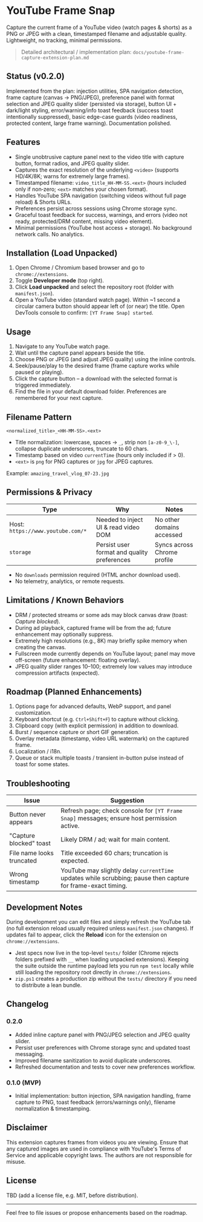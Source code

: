 # YouTube Frame Snap

Capture the current frame of a YouTube video (watch pages & shorts) as a PNG or JPEG with a clean, timestamped filename and adjustable quality. Lightweight, no tracking, minimal permissions.

> Detailed architectural / implementation plan: `docs/youtube-frame-capture-extension-plan.md`

## Status (v0.2.0)
Implemented from the plan: injection utilities, SPA navigation detection, frame capture (canvas → PNG/JPEG), preference panel with format selection and JPEG quality slider (persisted via storage), button UI + dark/light styling, error/warning/info toast feedback (success toast intentionally suppressed), basic edge-case guards (video readiness, protected content, large frame warning). Documentation polished.

## Features
- Single unobtrusive capture panel next to the video title with capture button, format radios, and JPEG quality slider.
- Captures the exact resolution of the underlying `<video>` (supports HD/4K/8K; warns for extremely large frames).
- Timestamped filename: `video_title_HH-MM-SS.<ext>` (hours included only if non‑zero; `<ext>` matches your chosen format).
- Handles YouTube SPA navigation (switching videos without full page reload) & Shorts URLs.
- Preferences persist across sessions using Chrome storage sync.
- Graceful toast feedback for success, warnings, and errors (video not ready, protected/DRM content, missing video element).
- Minimal permissions (YouTube host access + storage). No background network calls. No analytics.

## Installation (Load Unpacked)
1. Open Chrome / Chromium based browser and go to `chrome://extensions`.
2. Toggle **Developer mode** (top right).
3. Click **Load unpacked** and select the repository root (folder with `manifest.json`).
4. Open a YouTube video (standard watch page). Within ~1 second a circular camera button should appear left of (or near) the title. Open DevTools console to confirm: `[YT Frame Snap] started`.

## Usage
1. Navigate to any YouTube watch page.
2. Wait until the capture panel appears beside the title.
3. Choose PNG or JPEG (and adjust JPEG quality) using the inline controls.
4. Seek/pause/play to the desired frame (frame capture works while paused or playing).
5. Click the capture button – a download with the selected format is triggered immediately.
6. Find the file in your default download folder. Preferences are remembered for your next capture.

## Filename Pattern
`<normalized_title>_<HH-MM-SS>.<ext>`
- Title normalization: lowercase, spaces → `_`, strip non `[a-z0-9_\-]`, collapse duplicate underscores, truncate to 60 chars.
- Timestamp based on video `currentTime` (hours only included if > 0).
- `<ext>` is `png` for PNG captures or `jpg` for JPEG captures.

Example: `amazing_travel_vlog_07-23.jpg`

## Permissions & Privacy
| Type | Why | Notes |
|------|-----|-------|
| Host: `https://www.youtube.com/*` | Needed to inject UI & read video DOM | No other domains accessed |
| `storage` | Persist user format and quality preferences | Syncs across Chrome profile |

- No `downloads` permission required (HTML anchor download used).
- No telemetry, analytics, or remote requests.

## Limitations / Known Behaviors
- DRM / protected streams or some ads may block canvas draw (toast: *Capture blocked*).
- During ad playback, captured frame will be from the ad; future enhancement may optionally suppress.
- Extremely high resolutions (e.g., 8K) may briefly spike memory when creating the canvas.
- Fullscreen mode currently depends on YouTube layout; panel may move off-screen (future enhancement: floating overlay).
- JPEG quality slider ranges 10–100; extremely low values may introduce compression artifacts (expected).

## Roadmap (Planned Enhancements)
1. Options page for advanced defaults, WebP support, and panel customization.
2. Keyboard shortcut (e.g. `Ctrl+Shift+F`) to capture without clicking.
3. Clipboard copy (with explicit permission) in addition to download.
4. Burst / sequence capture or short GIF generation.
5. Overlay metadata (timestamp, video URL watermark) on the captured frame.
6. Localization / i18n.
7. Queue or stack multiple toasts / transient in-button pulse instead of toast for some states.

## Troubleshooting
| Issue | Suggestion |
|-------|------------|
| Button never appears | Refresh page; check console for `[YT Frame Snap]` messages; ensure host permission active. |
| "Capture blocked" toast | Likely DRM / ad; wait for main content. |
| File name looks truncated | Title exceeded 60 chars; truncation is expected. |
| Wrong timestamp | YouTube may slightly delay `currentTime` updates while scrubbing; pause then capture for frame-exact timing. |

## Development Notes
During development you can edit files and simply refresh the YouTube tab (no full extension reload usually required unless `manifest.json` changes). If updates fail to appear, click the **Reload** icon for the extension on `chrome://extensions`.

- Jest specs now live in the top-level `tests/` folder (Chrome rejects folders prefixed with `__` when loading unpacked extensions). Keeping the suite outside the runtime payload lets you run `npm test` locally while still loading the repository root directly in `chrome://extensions`.
- `zip.ps1` creates a production zip without the `tests/` directory if you need to distribute a lean bundle.

## Changelog
### 0.2.0
- Added inline capture panel with PNG/JPEG selection and JPEG quality slider.
- Persist user preferences with Chrome storage sync and updated toast messaging.
- Improved filename sanitization to avoid duplicate underscores.
- Refreshed documentation and tests to cover new preferences workflow.

### 0.1.0 (MVP)
- Initial implementation: button injection, SPA navigation handling, frame capture to PNG, toast feedback (errors/warnings only), filename normalization & timestamping.

## Disclaimer
This extension captures frames from videos you are viewing. Ensure that any captured images are used in compliance with YouTube's Terms of Service and applicable copyright laws. The authors are not responsible for misuse.

## License
TBD (add a license file, e.g. MIT, before distribution).

---
Feel free to file issues or propose enhancements based on the roadmap.
